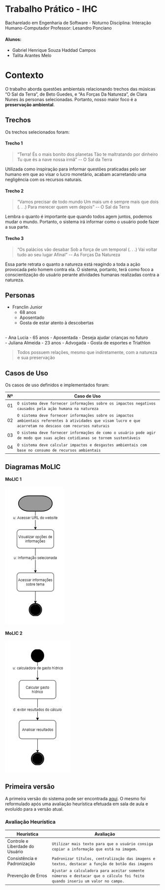 # Trabalho Prático - IHC

Bacharelado em Engenharia de Software - Noturno
Disciplina: Interação Humano-Computador
Professor: Lesandro Ponciano

#### Alunos: 
- Gabriel Henrique Souza Haddad Campos
- Talita Arantes Melo

# Contexto

O trabalho aborda questões ambientais relacionando trechos das músicas “O Sal da Terra”, de Beto Guedes, e “As Forças Da Natureza”, de Clara Nunes às personas selecionadas.
Portanto, nosso maior foco é a **preservação ambiental**.

## Trechos 

Os trechos selecionados foram: 

#### Trecho 1

> “Terra!
> És o mais bonito dos planetas
> Tão te maltratando por dinheiro
> Tu que és a nave nossa irmã”
> -- O Sal da Terra

Utilizada como inspiração para informar questões praticadas pelo ser humano em que ao visar o lucro monetário, acabam acarretando uma negligência com os recursos naturais.

#### Trecho 2

> “Vamos precisar de todo mundo 
> Um mais um é sempre mais que dois 
> (. . .)
> Para merecer quem vem depois”
> -- O Sal da Terra

Lembra o quanto é importante que quando todos agem juntos, podemos mudar o mundo. Portanto, o sistema irá informar como o usuário pode fazer a sua parte.

#### Trecho 3

>“Os palácios vão desabar
> Sob a força de um temporal
> (. . .)
> Vai voltar tudo ao seu lugar
> Afinal”
> -- As Forças Da Natureza

Essa parte retrata o quanto a natureza está reagindo a toda a ação provocada pelo homem contra ela. O sistema, portanto, terá como foco a conscientização do usuário perante atividades humanas realizadas contra a natureza.

## Personas

 - Franclin Junior
	 - 68 anos
	 - Aposentado
	 - Gosta de estar atento à descobertas
<br/>
- Ana Lucia
	- 65 anos
	- Aposentada
	- Deseja ajudar crianças no futuro
<br/>
- Juliana Almeida
	- 23 anos
	- Advogada
	- Gosta de esportes e Triathlon


>Todos possuem relações, mesmo que indiretamente, com a natureza e sua preservação

## Casos de Uso

Os casos de uso definidos e implementados foram: 

|         Nº       |Caso de Uso                     
|----------------|-------------------------------
|01|`O sistema deve fornecer informações sobre os impactos negativos causados pela ação humana na natureza`            
|02|`O sistema deve fornecer informações sobre os impactos ambientais referentes à atividades que visam lucro e que acarretam no descaso com recursos naturais`            
|03|`O sistema deve fornecer informações de como o usuário pode agir de modo que suas ações cotidianas se tornem sustentáveis`
|04|`O sistema deve calcular impactos e desgastes ambientais com base no consumo de recursos ambientais`

## Diagramas MoLIC

#### MoLIC 1

<img src="https://github.com/Haddadson/tp-ihc/blob/master/docs/molic%201.png?raw=true" alt="Molic 1"/>

#### MoLIC 2

<img src="https://github.com/Haddadson/tp-ihc/blob/master/docs/molic%202.png?raw=true" alt="Molic 2"/>

## Primeira versão

A primeira versão do sistema pode ser encontrada [aqui](https://github.com/Haddadson/tp-ihc/tree/v1.0). O mesmo foi reformulado após uma avaliação heurística efetuada em sala de aula e evoluído para a versão atual.

### Avaliação Heurística

|Heurística|Avaliação                     
|----------------|-------------------------------
|Controle e Liberdade do Usuário|`Utilizar mais texto para que o usuário consiga copiar a informação que está na imagem.`            
|Consistência e Padronização|`Padronizar títulos, centralização das imagens e textos, destacar a função de botão das imagens`            
|Prevenção de Erros|`Ajustar a calculadora para aceitar somente números e destacar que o cálculo foi feito quando inseriu um valor no campo.`
